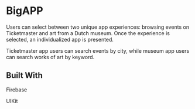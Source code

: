 # BigAPP
Users can select between two unique app experiences: browsing events on Ticketmaster and art from a Dutch museum. Once the experience is selected, an individualized app is presented.

Ticketmaster app users can search events by city, while museum app users can search works of art by keyword.

## Built With
Firebase

UIKit
